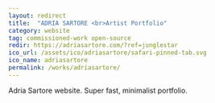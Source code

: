```yaml
---
layout: redirect
title:  "ADRIA SARTORE <br>Artist Portfolio"
category: website
tag: commissioned-work open-source
redir: https://adriasartore.com/?ref=junglestar
ico_url: /assets/ico/adriasartore/safari-pinned-tab.svg
ico_name: adriasartore
permalink: /works/adriasartore/
---
```


Adria Sartore website. Super fast, minimalist portfolio.
